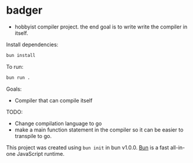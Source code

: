 # badger
- hobbyist compiler project. the end goal is to write write the compiler in itself.

Install dependencies:
```bash
bun install
```

To run:

```bash
bun run .
```

Goals:
- Compiler that can compile itself

TODO:
- Change compilation language to go
- make a main function statement in the compiler so it can be easier to transpile to go.

This project was created using `bun init` in bun v1.0.0. [Bun](https://bun.sh) is a fast all-in-one JavaScript runtime.